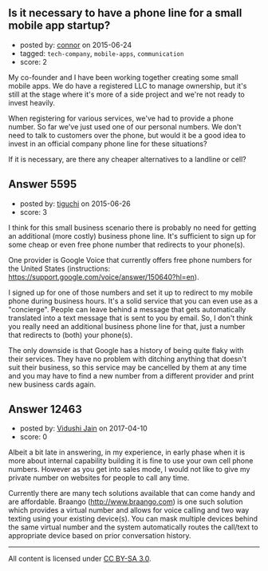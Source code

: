 ## Is it necessary to have a phone line for a small mobile app startup?

- posted by: [connor](https://stackexchange.com/users/392995/connor) on 2015-06-24
- tagged: `tech-company`, `mobile-apps`, `communication`
- score: 2

My co-founder and I have been working together creating some small mobile apps. We do have a registered LLC to manage ownership, but it's still at the stage where it's more of a side project and we're not ready to invest heavily.

When registering for various services, we've had to provide a phone number. So far we've just used one of our personal numbers. We don't need to talk to customers over the phone, but would it be a good idea to invest in an official company phone line for these situations?

If it is necessary, are there any cheaper alternatives to a landline or cell?


## Answer 5595

- posted by: [tiguchi](https://stackexchange.com/users/1590158/tiguchi) on 2015-06-26
- score: 3

I think for this small business scenario there is probably no need for getting an additional (more costly) business phone line. It's sufficient to sign up for some cheap or even free phone number that redirects to your phone(s).

One provider is Google Voice that currently offers free phone numbers for the United States (instructions: https://support.google.com/voice/answer/150640?hl=en).

I signed up for one of those numbers and set it up to redirect to my mobile phone during business hours. It's a solid service that you can even use as a "concierge". People can leave behind a message that gets automatically translated into a text message that is sent to you by email. So, I don't think you really need an additional business phone line for that, just a number that redirects to (both) your phone(s).

The only downside is that Google has a history of being quite flaky with their services. They have no problem with ditching anything that doesn't suit their business, so this service may be cancelled by them at any time and you may have to find a new number from a different provider and print new business cards again.


## Answer 12463

- posted by: [Vidushi Jain](https://stackexchange.com/users/10654290/vidushi-jain) on 2017-04-10
- score: 0

Albeit a bit late in answering, in my experience, in early phase when it is more about internal capability building it is fine to use your own cell phone numbers. However as you get into sales mode, I would not like to give my private number on websites for people to call any time.  

Currently there are many tech solutions available that can come handy and are affordable. Braango (http://www.braango.com) is one such solution which provides a virtual number and allows for voice calling and two way texting using your existing device(s). You can mask multiple devices behind the same virtual number and the system automatically routes the call/text to appropriate device based on prior conversation history.



---

All content is licensed under [CC BY-SA 3.0](https://creativecommons.org/licenses/by-sa/3.0/).
